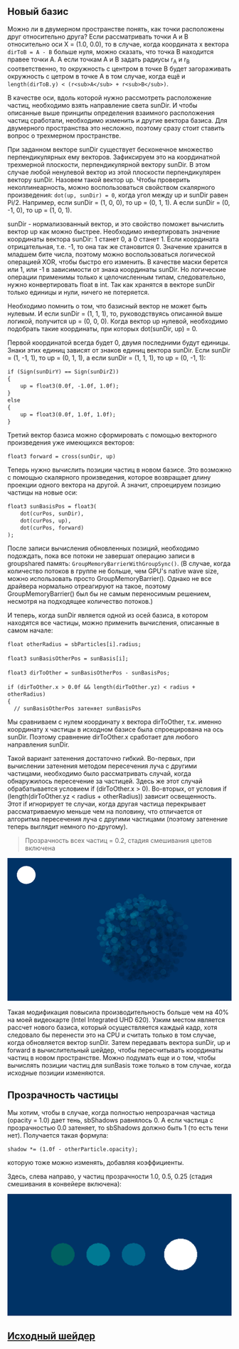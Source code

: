 ## Новый базис

Можно ли в двумерном пространстве понять, как точки расположены друг относительно друга? Если рассматривать точки A и B относительно оси X = (1.0, 0.0), то в случае, когда координата x вектора `dirToB = A - B` больше нуля, можно сказать, что точка B находится правее точки A.
А если точкам A и B задать радиусы r<sub>A</sub> и r<sub>B</sub> соответственно, то окружность с центром в точке B будет загораживать окружность с цетром в точке A в том случае, когда ещё и `length(dirToB.y) < (r<sub>A</sub> + r<sub>B</sub>)`.

В качестве оси, вдоль которой нужно рассмотреть расположение частиц, необходимо взять направление света sunDir. И чтобы описанные выше принципы определения взаимного расположения частиц сработали, необходимо изменить и другие вектора базиса. Для двумерного пространства это несложно, поэтому сразу стоит ставить вопрос о трехмерном пространстве.

При заданном векторе sunDir существует бесконечное множество перпендикулярных ему векторов. Зафиксируем это на координатной трехмерной плоскости, перпендикулярной вектору sunDir. В этом случае любой ненулевой вектор из этой плоскости перпендикулярен вектору sunDir.
Назовем такой вектор up. Чтобы проверить неколлинеарность, можно воспользоваться свойством скалярного произведения: `dot(up, sunDir) = 0`, когда угол между up и sunDir равен Pi/2. Например, если sunDir = (1, 0, 0), то up = (0, 1, 1). А если sunDir = (0, -1, 0), то up = (1, 0, 1). 

sunDir - нормализованный вектор, и это свойство поможет вычислить вектор up как можно быстрее. Необходимо инвертировать значение координаты вектора sunDir: 1 станет 0, а 0 станет 1. Если координата отрицательная, т.е. -1, то она так же становится 0. Значение хранится в младшем бите числа, поэтому можно воспользоваться логической операцией XOR, чтобы быстро его изменить. В качестве маски берется или 1, или -1 в зависимости от знака координаты sunDir.
Но логические операции применимы только к целочисленным типам, следовательно, нужно конвертировать float в int. Так как хранятся в векторе sunDir только единицы и нули, ничего не потеряется. 

Необходимо помнить о том, что базисный вектор не может быть нулевым. И если sunDir = (1, 1, 1), то, руководствуясь описанной выше логикой, получится up = (0, 0, 0). Когда вектор up нулевой, необходимо подобрать такие координаты, при которых dot(sunDir, up) = 0.

Первой координатой всегда будет 0, двумя последними будут единицы. Знаки этих единиц зависят от знаков единиц вектора sunDir. Если sunDir = (1, -1, 1), то up = (0, 1, 1), а если sunDir = (1, 1, 1), то up = (0, -1, 1):
```
if (Sign(sunDirY) == Sign(sunDirZ))
{
    up = float3(0.0f, -1.0f, 1.0f);
}
else
{
    up = float3(0.0f, 1.0f, 1.0f);
}
```

Третий вектор базиса можно сформировать с помощью векторного произведения уже имеющихся векторов:
```
float3 forward = cross(sunDir, up) 
```

Теперь нужно вычислить позиции частиц в новом базисе. Это возможно с помощью скалярного произведения, которое возвращает длину проекции одного вектора на другой. А значит, спроецируем позицию частицы на новые оси:
```
float3 sunBasisPos = float3(
    dot(curPos, sunDir),
    dot(curPos, up),
    dot(curPos, forward)
);
```

После записи вычисления обновленных позиций, необходимо подождать, пока все потоки не завершат операцию записи в groupshared память: `GroupMemoryBarrierWithGroupSync()`. (В случае, когда количество потоков в группе не больше, чем GPU's native wave size, можно использовать просто GroupMemoryBarrier(). Однако не все драйвера нормально отреагируют на такое, поэтому GroupMemoryBarrier() был бы не самым переносимым решением, несмотря на подходящее количество потоков.) 

И теперь, когда sunDir является одной из осей базиса, в котором находятся все частицы, можно применить вычисления, описанные в самом начале:
```
float otherRadius = sbParticles[i].radius;

float3 sunBasisOtherPos = sunBasis[i];

float3 dirToOther = sunBasisOtherPos - sunBasisPos;

if (dirToOther.x > 0.0f && length(dirToOther.yz) < radius + otherRadius)
{
  // sunBasisOtherPos затеняет sunBasisPos
```

Мы сравниваем с нулем координату x вектора dirToOther, т.к. именно координату x частицы в исходном базисе была спроецирована на ось sunDir. Поэтому сравнение dirToOther.x сработает для любого направления sunDir. 

Такой вариант затенения достаточно гибкий. Во-первых, при вычислении затенения методом пересечения луча с другими частицами, необходимо было рассматривать случай, когда обнаружилось пересечение за частицей. Здесь же этот случай обрабатывается условием if (dirToOther.x > 0). Во-вторых, от условия if (length(dirToOther.yz < radius + otherRadius)) зависит освещенность. Этот if игнорирует те случаи, когда другая частица перекрывает рассматриваемую меньше чем на половину, что отличается от алгоритма пересечения луча с другими частицами (поэтому затенение теперь выглядит немного по-другому).     

> Прозрачность всех частиц = 0.2, стадия смешивания цветов включена 

![](img/sunbasis-demo.png)

Такая модификация повысила производительность больше чем на 40% на моей видеокарте (Intel Integrated UHD 620). Узким местом является рассчет нового базиса, который осуществляется каждый кадр, хотя следовало бы перенести это на CPU и считать только в том случае, когда обновляется вектор sunDir. Затем передавать вектора sunDir, up и forward в вычислительный шейдер, чтобы пересчитывать координаты частиц в новом пространстве. Можно подумать еще и о том, чтобы вычислять позиции частиц для sunBasis тоже только в том случае, когда исходные позиции изменяются. 

## Прозрачность частицы

Мы хотим, чтобы в случае, когда полностью непрозрачная частица (opacity = 1.0) дает тень, sbShadows равнялось 0. А если частица с прозрачностью 0.0 затеняет, то sbShadows должно быть 1 (то есть тени нет). Получается такая формула:
```
shadow *= (1.0f - otherParticle.opacity);
```
которую тоже можно изменять, добавляя коэффициенты. 

Здесь, слева направо, у частиц прозрачности 1.0, 0.5, 0.25 (стадия смешивания в конвейере включена):

![](img/three-particles-opacity.png)

## [Исходный шейдер](https://github.com/naiderrp/DirectX12-Self-shadowed-Particle-System/blob/main/src/direct-test/ComputeShader_SunBasis.hlsl)
